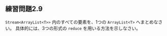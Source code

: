 ## 練習問題2.9

`Stream<ArrayList<T>>` 内のすべての要素を、1つの `ArrayList<T>` へまとめなさい。
具体的には、3つの形式の `reduce` を用いる方法を示しなさい。
